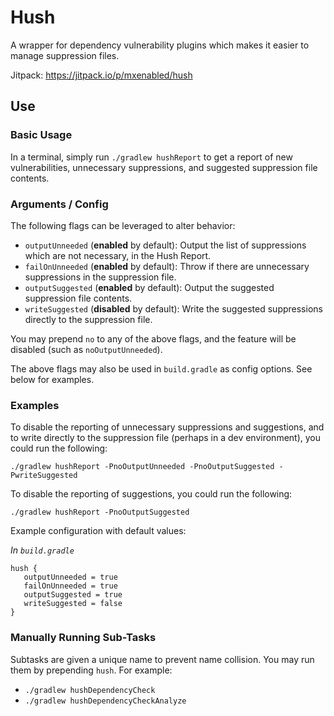 # Hush

A wrapper for dependency vulnerability plugins which makes it easier to manage suppression files.

Jitpack: https://jitpack.io/p/mxenabled/hush

## Use

### Basic Usage

In a terminal, simply run `./gradlew hushReport` to get a report of new vulnerabilities, unnecessary suppressions, and 
suggested suppression file contents.

### Arguments / Config

The following flags can be leveraged to alter behavior:

   - `outputUnneeded` (**enabled** by default): Output the list of suppressions which are not necessary, in the Hush 
Report.
   - `failOnUnneeded` (**enabled** by default): Throw if there are unnecessary suppressions in the suppression file.
   - `outputSuggested` (**enabled** by default): Output the suggested suppression file contents.
   - `writeSuggested` (**disabled** by default): Write the suggested suppressions directly to the suppression file.

You may prepend `no` to any of the above flags, and the feature will be disabled (such as `noOutputUnneeded`).

The above flags may also be used in `build.gradle` as config options. See below for examples.

### Examples

To disable the reporting of unnecessary suppressions and suggestions, and to write directly to the suppression file
(perhaps in a dev environment), you could run the following:

```
./gradlew hushReport -PnoOutputUnneeded -PnoOutputSuggested -PwriteSuggested
```

To disable the reporting of suggestions, you could run the following:

```
./gradlew hushReport -PnoOutputSuggested
```

Example configuration with default values:

_In `build.gradle`_

```
hush {
   outputUnneeded = true
   failOnUnneeded = true
   outputSuggested = true
   writeSuggested = false
}
```

### Manually Running Sub-Tasks

Subtasks are given a unique name to prevent name collision. You may run them by prepending `hush`. For example:

   - `./gradlew hushDependencyCheck`
   - `./gradlew hushDependencyCheckAnalyze`